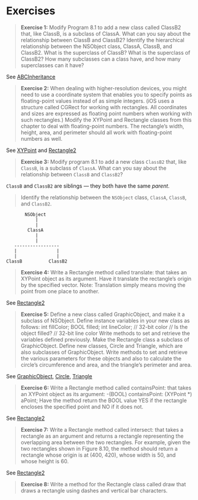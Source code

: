 #  Exercises

> **Exercise 1:** Modify Program 8.1 to add a new class called ClassB2 that, like ClassB, is a subclass of ClassA.
> What can you say about the relationship between ClassB and ClassB2?
> Identify the hierarchical relationship between the NSObject class, ClassA, ClassB, and
> ClassB2.
> What is the superclass of ClassB?
> What is the superclass of ClassB2?
> How many subclasses can a class have, and how many superclasses can it have?

See [ABCInheritance](./inheritance/abc)

> **Exercise 2:** When dealing with higher-resolution devices, you might need to use a coordinate system that enables you to specify points as floating-point values instead of as simple integers. (iOS uses a structure called CGRect for working with rectangles. All coordinates and sizes are expressed as floating point numbers when working with such rectangles.) Modify the XYPoint and Rectangle classes from this chapter to deal with floating-point numbers. The rectangle’s width, height, area, and perimeter should all work with floating-point numbers as well.

See [XYPoint](./inheritance/floating_points) and [Rectangle2](./inheritance/floating_points)

> **Exercise 3:** Modify program 8.1 to add a new class `ClassB2` that, like `ClassB`, is a subclass of `ClassA`. What can you say about the relationship between `ClassB` and `ClassB2`?

`ClassB` and `ClassB2` are siblings — they both have the same *parent*.

> Identify the relationship between the `NSObject` class, `ClassA`, `ClassB`, and `ClassB2`.

```
       NSObject
           |
           |
        ClassA
           |
           |
   -----------------
   |               |
   |               |
ClassB          ClassB2
```

> **Exercise 4:** Write a Rectangle method called translate: that takes an XYPoint object as
its argument. Have it translate the rectangle’s origin by the specified vector. Note: Translation simply means moving the point from one place to another.

See [Rectangle2](./inheritance/floating_points)

> **Exercise 5:** Define a new class called GraphicObject, and make it a subclass of NSObject. Define instance variables in your new class as follows:
> int fillColor; BOOL filled; int lineColor;
> // 32-bit color
> // Is the object filled? // 32-bit line color
> Write methods to set and retrieve the variables defined previously. Make the Rectangle class a subclass of GraphicObject.
> Define new classes, Circle and Triangle, which are also subclasses of GraphicObject. Write methods to set and retrieve the various parameters for these objects and also to calculate the circle’s circumference and area, and the triangle’s perimeter and area.

See [GraphicObject](./inheritance/graphic_object), [Circle](./inheritance/graphic_object), [Triangle](./inheritance/graphic_object)

> **Exercise 6:** Write a Rectangle method called containsPoint: that takes an XYPoint object as its argument:
-(BOOL) containsPoint: (XYPoint *) aPoint;
Have the method return the BOOL value YES if the rectangle encloses the specified point
and NO if it does not.

See [Rectangle2](./inheritance/floating_points)

> **Exercise 7:** Write a Rectangle method called intersect: that takes a rectangle as an argument and returns a rectangle representing the overlapping area between the two rectangles. For example, given the two rectangles shown in Figure 8.10, the method should return a rectangle whose origin is at (400, 420), whose width is 50, and whose height is 60.

See [Rectangle2](./inheritance/floating_points)

> **Exercise 8:** Write a method for the Rectangle class called draw that draws a rectangle using dashes and vertical bar characters.
